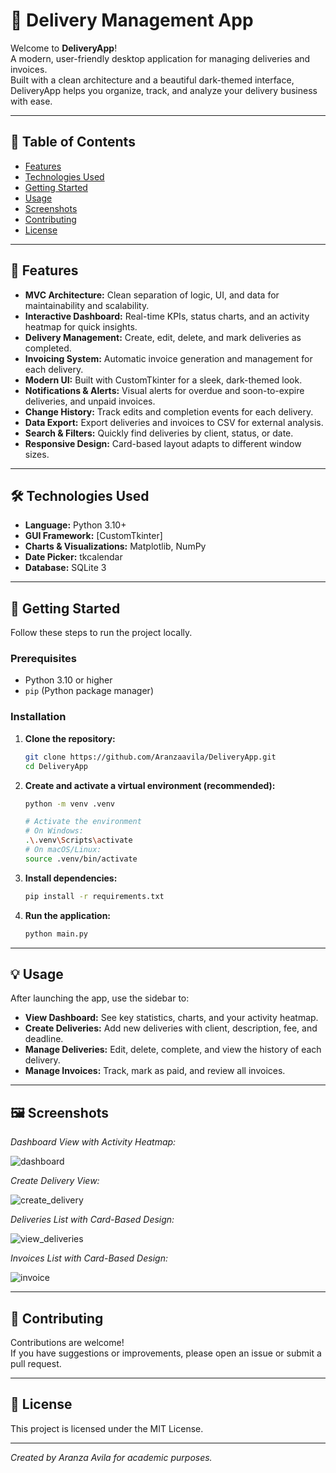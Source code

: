 # 🚚 Delivery Management App

Welcome to **DeliveryApp**!  
A modern, user-friendly desktop application for managing deliveries and invoices.  
Built with a clean architecture and a beautiful dark-themed interface, DeliveryApp helps you organize, track, and analyze your delivery business with ease.

---

## 📑 Table of Contents

- [Features](#features)
- [Technologies Used](#technologies-used)
- [Getting Started](#getting-started)
- [Usage](#usage)
- [Screenshots](#screenshots)
- [Contributing](#contributing)
- [License](#license)

---

## 🌟 Features

- **MVC Architecture:** Clean separation of logic, UI, and data for maintainability and scalability.
- **Interactive Dashboard:** Real-time KPIs, status charts, and an activity heatmap for quick insights.
- **Delivery Management:** Create, edit, delete, and mark deliveries as completed.
- **Invoicing System:** Automatic invoice generation and management for each delivery.
- **Modern UI:** Built with CustomTkinter for a sleek, dark-themed look.
- **Notifications & Alerts:** Visual alerts for overdue and soon-to-expire deliveries, and unpaid invoices.
- **Change History:** Track edits and completion events for each delivery.
- **Data Export:** Export deliveries and invoices to CSV for external analysis.
- **Search & Filters:** Quickly find deliveries by client, status, or date.
- **Responsive Design:** Card-based layout adapts to different window sizes.

---

## 🛠️ Technologies Used

- **Language:** Python 3.10+
- **GUI Framework:** [CustomTkinter]
- **Charts & Visualizations:** Matplotlib, NumPy
- **Date Picker:** tkcalendar
- **Database:** SQLite 3

---

## 🚀 Getting Started

Follow these steps to run the project locally.

### Prerequisites

- Python 3.10 or higher
- `pip` (Python package manager)

### Installation

1. **Clone the repository:**
    ```bash
    git clone https://github.com/Aranzaavila/DeliveryApp.git
    cd DeliveryApp
    ```

2. **Create and activate a virtual environment (recommended):**
    ```bash
    python -m venv .venv

    # Activate the environment
    # On Windows:
    .\.venv\Scripts\activate
    # On macOS/Linux:
    source .venv/bin/activate
    ```

3. **Install dependencies:**
    ```bash
    pip install -r requirements.txt
    ```

4. **Run the application:**
    ```bash
    python main.py
    ```

---

## 💡 Usage

After launching the app, use the sidebar to:
- **View Dashboard:** See key statistics, charts, and your activity heatmap.
- **Create Deliveries:** Add new deliveries with client, description, fee, and deadline.
- **Manage Deliveries:** Edit, delete, complete, and view the history of each delivery.
- **Manage Invoices:** Track, mark as paid, and review all invoices.

---

## 🖼️ Screenshots

*Dashboard View with Activity Heatmap:*

![dashboard](https://github.com/user-attachments/assets/f601c563-764a-4583-8914-8238e57b703a)


*Create Delivery View:*

![create_delivery](https://github.com/user-attachments/assets/037dd08b-2a21-4a26-99a2-3b77ced4acc2)


*Deliveries List with Card-Based Design:*

![view_deliveries](https://github.com/user-attachments/assets/506c556d-4151-4597-b54f-1e5b86ee7481)


*Invoices List with Card-Based Design:*

![invoice](https://github.com/user-attachments/assets/16a70cc6-f80f-483a-a200-773331cac527)


---

## 🤝 Contributing

Contributions are welcome!  
If you have suggestions or improvements, please open an issue or submit a pull request.

---

## 📄 License

This project is licensed under the MIT License.

---

*Created by Aranza Avila for academic purposes.*



